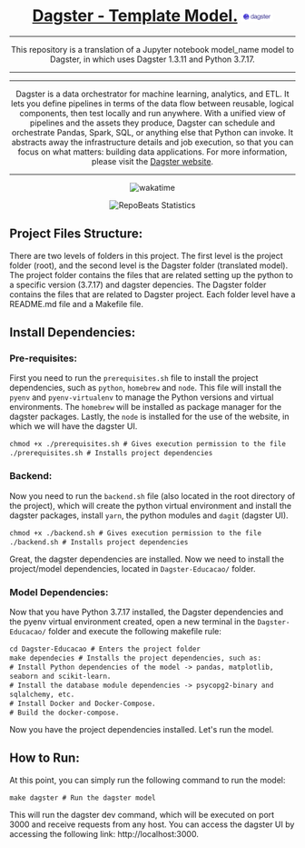 <div align="center">
  
# [Dagster - Template Model.](https://github.com/BrenoFariasdaSilva/Dagster-Template) <img src="https://github.com/BrenoFariasdaSilva/Dagster-Template/blob/main/assets/Dagster.svg"  width="11%" height="11%">

</div>

<div align="center">
  
---
  
This repository is a translation of a Jupyter notebook model_name model to Dagster, in which uses Dagster 1.3.11 and Python 3.7.17.

---
  
</div>

<div align="center">
  
---
  
Dagster is a data orchestrator for machine learning, analytics, and ETL. It lets you define pipelines in terms of the data flow between reusable, logical components, then test locally and run anywhere. With a unified view of pipelines and the assets they produce, Dagster can schedule and orchestrate Pandas, Spark, SQL, or anything else that Python can invoke. It abstracts away the infrastructure details and job execution, so that you can focus on what matters: building data applications. For more information, please visit the [Dagster website](https://dagster.io/).

---
  
</div>

<p align="center">
  <img src="https://wakatime.com/badge/github/BrenoFariasdaSilva/Dagster-Template.svg" alt="wakatime" />
</p>

<div align="center">
  
![RepoBeats Statistics](https://repobeats.axiom.co/api/embed/a681afdffa4460fc93f814d6a0cd3349fb79634f.svg "Repobeats analytics image")

</div>

## Project Files Structure:
There are two levels of folders in this project. The first level is the project folder (root), and the second level is the Dagster folder (translated model). The project folder contains the files that are related setting up the python to a specific version (3.7.17) and dagster depencies. The Dagster folder contains the files that are related to Dagster project. Each folder level have a README.md file and a Makefile file.

## Install Dependencies:
### Pre-requisites:
First you need to run the `prerequisites.sh` file to install the project dependencies, such as `python`, `homebrew` and `node`. This file will install the `pyenv` and `pyenv-virtualenv` to manage the Python versions and virtual environments. The `homebrew` will be installed as package manager for the dagster packages. Lastly, the `node` is installed for the use of the website, in which we will have the dagster UI.

```shell
chmod +x ./prerequisites.sh # Gives execution permission to the file
./prerequisites.sh # Installs project dependencies
```

### Backend:
Now you need to run the `backend.sh` file (also located in the root directory of the project), which will create the python virtual environment and install the dagster packages, install `yarn`, the python modules and `dagit` (dagster UI).
```shell
chmod +x ./backend.sh # Gives execution permission to the file
./backend.sh # Installs project dependencies
```
Great, the dagster dependencies are installed. Now we need to install the project/model dependencies, located in `Dagster-Educacao/` folder.

### Model Dependencies:
Now that you have Python 3.7.17 installed, the Dagster dependencies and the pyenv virtual environment created, open a new terminal in the `Dagster-Educacao/` folder and execute the following makefile rule:

```shell
cd Dagster-Educacao # Enters the project folder
make dependecies # Installs the project dependencies, such as:
# Install Python dependencies of the model -> pandas, matplotlib, seaborn and scikit-learn.
# Install the database module dependencies -> psycopg2-binary and sqlalchemy, etc.
# Install Docker and Docker-Compose.
# Build the docker-compose.
```
Now you have the project dependencies installed. Let's run the model.
## How to Run:
At this point, you can simply run the following command to run the model:
```shell
make dagster # Run the dagster model
```
This will run the dagster dev command, which will be executed on port 3000 and receive requests from any host. You can access the dagster UI by accessing the following link: http://localhost:3000.
